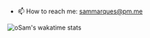 
- 📫 How to reach me: sammarques@pm.me

![oSam's wakatime stats](https://github-readme-stats.vercel.app/api/wakatime?username=osam&theme=github_dark&range=last_7_days)

